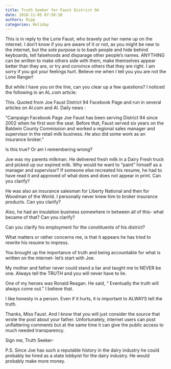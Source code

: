```yaml
---
title: Truth Seeker for Faust District 94
date: 2018-11-05 07:58:10
authors: Ripp
categories: Holiday
---
```


 This is in reply to the Lorie Faust, who bravely put her name up on the internet. 
I don’t know if you are aware of it or not, as you might be new to the internet, but the sole purpose is to bash people and hide behind keyboards, tell falsehoods and disparage other people’s names. ANYTHING can be written to make others side with them, make themselves  appear better than they are, or try and convince others that they are right. I am sorry if you got your feelings hurt. Believe me when I tell you you are not the Lone Ranger! 

But while I have you on the line, can you clear up a few questions?
I noticed the following in an AL.com article: 

This. Quoted from Joe Faust District 94 Facebook Page and run in several articles on Al.com and Al. Daily news :

“Campaign Facebook Page
Joe Faust has been serving District 94 since 2002 when he first won the seat. Before that, Faust served six years on the Baldwin County Commission and worked a regional sales manager and supervisor in the retail milk business. He also did some work as an insurance broker.”
 
Is this true? Or am I remembering wrong? 

Joe was my parents milkman. He delivered fresh milk in a Dairy Fresh truck and picked up our expired milk. Why would he want to “paint” himself as a manager and supervisor? If someone else recreated his resume, he had to have read it and approved of what does and does not appear in print. 
Can you clarify? 

He was also an insurance salesman for Liberty National and then for Woodman of the World. I personally never knew him to broker insurance products. 
Can you clarify? 

Also, he had an insulation business somewhere in between all of this- what became of that? 
Can you clarify? 

Can you clarify his employment for the constituents of his district? 

What matters or rather concerns me, is that it appears he has tried to rewrite his resume to impress. 

You brought up the importance of truth and being accountable for what is written on the internet- let’s start with Joe. 

My mother and father never could stand a liar and taught me to NEVER be one. Always tell the TRUTH and you will never have to lie. 

One of my heroes was Ronald Reagan. He said, “ Eventually the truth will always come out.” I believe that. 

I like honesty in a person. Even if it hurts, it is important to ALWAYS tell the truth.

Thanks, Miss Faust. And I know that you will just consider the source that wrote the post about your father. Unfortunately, internet users can post unflattering comments but at the same time it can give the public access to much needed transparency. 

Sign me, Truth Seeker- 
                       
P.S. Since Joe has such a reputable history in the dairy industry he could probably be hired as a state lobbyist for the dairy industry. He would probably make more money.